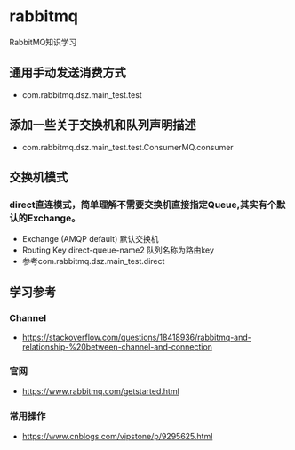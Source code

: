# rabbitmq
RabbitMQ知识学习

## 通用手动发送消费方式
* com.rabbitmq.dsz.main_test.test

## 添加一些关于交换机和队列声明描述
* com.rabbitmq.dsz.main_test.test.ConsumerMQ.consumer

## 交换机模式
### direct直连模式，简单理解不需要交换机直接指定Queue,其实有个默认的Exchange。
* Exchange	(AMQP default) 默认交换机
* Routing Key	direct-queue-name2 队列名称为路由key
* 参考com.rabbitmq.dsz.main_test.direct


## 学习参考
### Channel
* https://stackoverflow.com/questions/18418936/rabbitmq-and-relationship-%20between-channel-and-connection
### 官网
* https://www.rabbitmq.com/getstarted.html
### 常用操作
* https://www.cnblogs.com/vipstone/p/9295625.html